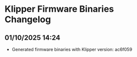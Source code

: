 # Klipper Firmware Binaries Changelog

## 01/10/2025 14:24
- Generated firmware binaries with Klipper version: ac6f059

